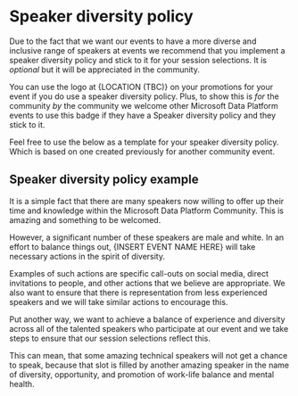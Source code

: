 # Speaker diversity policy

Due to the fact that we want our events to have a more diverse and inclusive range of speakers at events we recommend that you implement a speaker diversity policy and stick to it for your session selections. It is _optional_ but it will be appreciated in the community.

You can use the logo at {LOCATION (TBC)} on your promotions for your event if you do use a speaker diversity policy. Plus, to show this is _for_ the community _by_ the community we welcome other Microsoft Data Platform events to use this badge if they have a Speaker diversity policy and they stick to it.

Feel free to use the below as a template for your speaker diversity policy. Which is based on one created previously for another community event.

## Speaker diversity policy example
It is a simple fact that there are many speakers now willing to offer up their time and knowledge within the Microsoft Data Platform Community. This is amazing and something to be welcomed. 

However, a significant number of these speakers are male and white. In an effort to balance things out, {INSERT EVENT NAME HERE} will take necessary actions in the spirit of diversity. 

Examples of such actions are specific call-outs on social media, direct invitations to people, and other actions that we believe are appropriate. We also want to ensure that there is representation from less experienced speakers and we will take similar actions to encourage this. 

Put another way, we want to achieve a balance of experience and diversity across all of the talented speakers who participate at our event and we take steps to ensure that our session selections reflect this. 

This can mean, that some amazing technical speakers will not get a chance to speak, because that slot is filled by another amazing speaker in the name of diversity, opportunity, and promotion of work-life balance and mental health.
